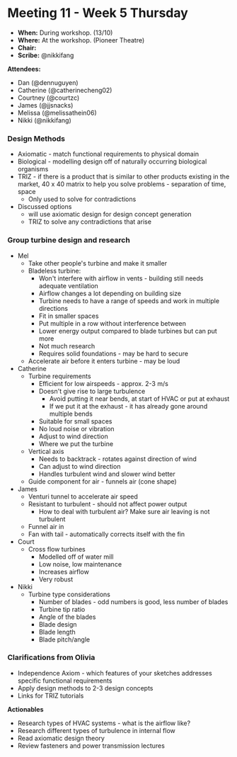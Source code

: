 # Meeting 11 - Week 5 Thursday

- **When:** During workshop. (13/10)
- **Where:** At the workshop. (Pioneer Theatre)
- **Chair:** 
- **Scribe:** @nikkifang

**Attendees:**

- Dan (@dennuguyen)
- Catherine (@catherinecheng02)
- Courtney (@courtzc)
- James (@jjsnacks)
- Melissa (@melissathein06)
- Nikki (@nikkifang)

### Design Methods
- Axiomatic - match functional requirements to physical domain
- Biological - modelling design off of naturally occurring biological organisms
- TRIZ - if there is a product that is similar to other products existing in the market, 40 x 40 matrix to help you solve problems - separation of time, space
    - Only used to solve for contradictions
- Discussed options
    - will use axiomatic design for design concept generation
    - TRIZ to solve any contradictions that arise

### Group turbine design and research
- Mel
    - Take other people's turbine and make it smaller
    - Bladeless turbine:
        - Won't interfere with airflow in vents - building still needs adequate ventilation
        - Airflow changes a lot depending on building size
        - Turbine needs to have a range of speeds and work in multiple directions
        - Fit in smaller spaces
        - Put multiple in a row without interference between 
        - Lower energy output compared to blade turbines but can put more 
		- Not much research
		- Requires solid foundations - may be hard to secure
    - Accelerate air before it enters turbine - may be loud
- Catherine
	- Turbine requirements
		- Efficient for low airspeeds - approx. 2-3 m/s
		- Doesn't give rise to large turbulence
			- Avoid putting it near bends, at start of HVAC or put at exhaust 
			- If we put it at the exhaust - it has already gone around multiple bends 
		- Suitable for small spaces
		- No loud noise or vibration
		- Adjust to wind direction
		- Where we put the turbine 
	- Vertical axis
		- Needs to backtrack - rotates against direction of wind
		- Can adjust to wind direction
		- Handles turbulent wind and slower wind better
	- Guide component for air - funnels air (cone shape)
- James 
	- Venturi tunnel to accelerate air speed
	- Resistant to turbulent - should not affect power output
		- How to deal with turbulent air? Make sure air leaving is not turbulent 
	- Funnel air in
	- Fan with tail - automatically corrects itself with the fin 
- Court
	- Cross flow turbines
		- Modelled off of water mill
		- Low noise, low maintenance
		- Increases airflow
		- Very robust
- Nikki
	- Turbine type considerations
		- Number of blades - odd numbers is good, less number of blades
		- Turbine tip ratio
		- Angle of the blades
		- Blade design
		- Blade length
	    - Blade pitch/angle

### Clarifications from Olivia
- Independence Axiom - which features of your sketches addresses specific functional requirements
- Apply design methods to 2-3 design concepts 
- Links for TRIZ tutorials

**Actionables**
- Research types of HVAC systems - what is the airflow like? 
- Research different types of turbulence in internal flow
- Read axiomatic design theory 
- Review fasteners and power transmission lectures
